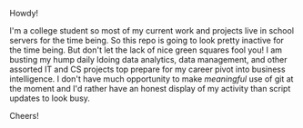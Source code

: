 Howdy!

I'm a college student so most of my current work and projects live in school servers for the time being. So this repo is going to look pretty inactive for the time being. But don't let the lack of nice green squares fool you! I am busting my hump daily ldoing data analytics, data management, and other assorted IT and CS projects top prepare for my career pivot into business intelligence. I don't have much opportunity to make *meaningful* use of git at the moment and I'd rather have an honest display of my activity than script updates to look busy. 

Cheers!


<!--
**miho333/miho333** is a ✨ _special_ ✨ repository because its `README.md` (this file) appears on your GitHub profile.

Here are some ideas to get you started:

- 🔭 I’m currently working on ...
- 🌱 I’m currently learning ...
- 👯 I’m looking to collaborate on ...
- 🤔 I’m looking for help with ...
- 💬 Ask me about ...
- 📫 How to reach me: ...
- 😄 Pronouns: ...
- ⚡ Fun fact: ...
-->
